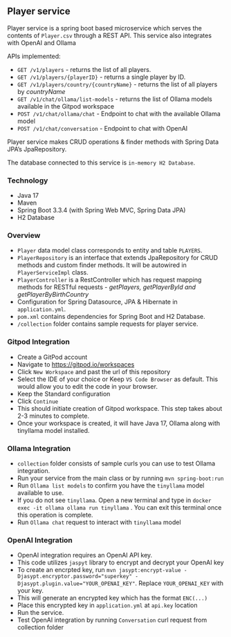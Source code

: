 ## Player service

Player service is a spring boot based microservice which serves the contents of `Player.csv` through a REST API. This service also integrates with OpenAI and Ollama

APIs implemented:

- `GET /v1/players` - returns the list of all players.
- `GET /v1/players/{playerID}` - returns a single player by ID.
- `GET /v1/players/country/{countryName}` - returns the list of all players by *countryName*
- `GET /v1/chat/ollama/list-models` - returns the list of Ollama models available in the Gitpod workspace
- `POST /v1/chat/ollama/chat` - Endpoint to chat with the available Ollama model
- `POST /v1/chat/conversation` - Endpoint to chat with OpenAI

Player service makes CRUD operations & finder methods with Spring Data JPA’s JpaRepository.

The database connected to this service is `in-memory H2 Database`.

### Technology

- Java 17
- Maven
- Spring Boot 3.3.4 (with Spring Web MVC, Spring Data JPA)
- H2 Database

### Overview

- `Player` data model class corresponds to entity and table `PLAYERS`.
- `PlayerRepository` is an interface that extends JpaRepository for CRUD methods and custom finder methods. It will be autowired in `PlayerServiceImpl` class.
- `PlayerController` is a RestController which has request mapping methods for RESTful requests - *getPlayers, getPlayerById and getPlayerByBirthCountry*
- Configuration for Spring Datasource, JPA & Hibernate in `application.yml`.
- `pom.xml` contains dependencies for Spring Boot and H2 Database.
- `/collection` folder contains sample requests for player service.

### Gitpod Integration
- Create a GitPod account
- Navigate to https://gitpod.io/workspaces 
- Click `New Workspace` and past the url of this repository
- Select the IDE of your choice or Keep `VS Code Browser` as default. This would allow you to edit the code in your browser.
- Keep the Standard configuration
- Click `Continue`
- This should initiate creation of Gitpod workspace. This step takes about 2-3 minutes to complete.
- Once your workspace is created, it will have Java 17, Ollama along with tinyllama model installed.

### Ollama Integration
- `collection` folder consists of sample curls you can use to test Ollama integration.
- Run your service from the main class or by running `mvn spring-boot:run`
- Run `Ollama list models` to confirm you have the `tinyllama` model available to use.
- If you do not see `tinyllama`. Open a new terminal and type in `docker exec -it ollama ollama run tinyllama` . You can exit this terminal once this operation is complete.
- Run `Ollama chat` request to interact with `tinyllama` model

### OpenAI Integration
- OpenAI integration requires an OpenAI API key.
- This code utilizes `jaspyt` library to encrypt and decrypt your OpenAI key
- To create an encrpted key, run `mvn jasypt:encrypt-value -Djasypt.encryptor.password="superkey" -Djasypt.plugin.value="YOUR_OPENAI_KEY"`. Replace `YOUR_OPENAI_KEY` with your key.
- This will generate an encrypted key which has the format `ENC(...)`
- Place this encrypted key in `application.yml` at `api.key` location
- Run the service.
- Test OpenAI integration by running `Conversation` curl request from collection folder